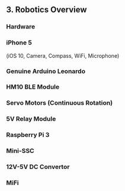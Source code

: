 ## 3. Robotics Overview ##

### Hardware ###

### iPhone 5 ###

(iOS 10, Camera, Compass, WiFi, Microphone)

### Genuine Arduino Leonardo ###

### HM10 BLE Module ###

### Servo Motors (Continuous Rotation) 

### 5V Relay Module

### Raspberry Pi 3

### Mini-SSC

### 12V-5V DC Convertor

### MiFi
